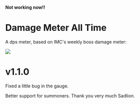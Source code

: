 **Not working now!!**

# Damage Meter All Time

A dps meter, based on IMC's weekly boss damage meter:

![](https://i.imgur.com/DMU8f5X.jpg)

# v1.1.0
Fixed a little bug in the gauge.

Better support for summoners. Thank you very much Sadlion.
